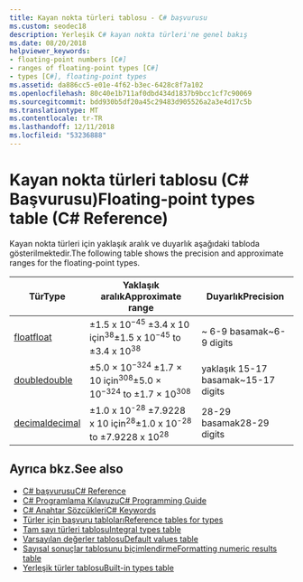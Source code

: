 ```yaml
---
title: Kayan nokta türleri tablosu - C# başvurusu
ms.custom: seodec18
description: Yerleşik C# kayan nokta türleri'ne genel bakış
ms.date: 08/20/2018
helpviewer_keywords:
- floating-point numbers [C#]
- ranges of floating-point types [C#]
- types [C#], floating-point types
ms.assetid: da886cc5-e01e-4f62-b3ec-6428c8f7a102
ms.openlocfilehash: 80c40e1b711af0dbd434d1837b9bcc1cf7c90069
ms.sourcegitcommit: bdd930b5df20a45c29483d905526a2a3e4d17c5b
ms.translationtype: MT
ms.contentlocale: tr-TR
ms.lasthandoff: 12/11/2018
ms.locfileid: "53236888"
---
```

# <a name="floating-point-types-table-c-reference"></a><span data-ttu-id="3f165-103">Kayan nokta türleri tablosu (C# Başvurusu)</span><span class="sxs-lookup"><span data-stu-id="3f165-103">Floating-point types table (C# Reference)</span></span>

<span data-ttu-id="3f165-104">Kayan nokta türleri için yaklaşık aralık ve duyarlık aşağıdaki tabloda gösterilmektedir.</span><span class="sxs-lookup"><span data-stu-id="3f165-104">The following table shows the precision and approximate ranges for the floating-point types.</span></span>  
  
|<span data-ttu-id="3f165-105">Tür</span><span class="sxs-lookup"><span data-stu-id="3f165-105">Type</span></span>|<span data-ttu-id="3f165-106">Yaklaşık aralık</span><span class="sxs-lookup"><span data-stu-id="3f165-106">Approximate range</span></span>|<span data-ttu-id="3f165-107">Duyarlık</span><span class="sxs-lookup"><span data-stu-id="3f165-107">Precision</span></span>|  
|----------|-----------------------|---------------|  
|[<span data-ttu-id="3f165-108">float</span><span class="sxs-lookup"><span data-stu-id="3f165-108">float</span></span>](float.md)|<span data-ttu-id="3f165-109">±1.5 x 10<sup>−45</sup> ±3.4 x 10 için<sup>38</sup></span><span class="sxs-lookup"><span data-stu-id="3f165-109">±1.5 x 10<sup>−45</sup> to ±3.4 x 10<sup>38</sup></span></span>|<span data-ttu-id="3f165-110">~ 6-9 basamak</span><span class="sxs-lookup"><span data-stu-id="3f165-110">~6-9 digits</span></span>|  
|[<span data-ttu-id="3f165-111">double</span><span class="sxs-lookup"><span data-stu-id="3f165-111">double</span></span>](double.md)|<span data-ttu-id="3f165-112">±5.0 × 10<sup>−324</sup> ±1.7 × 10 için<sup>308</sup></span><span class="sxs-lookup"><span data-stu-id="3f165-112">±5.0 × 10<sup>−324</sup> to ±1.7 × 10<sup>308</sup></span></span>|<span data-ttu-id="3f165-113">yaklaşık 15-17 basamak</span><span class="sxs-lookup"><span data-stu-id="3f165-113">~15-17 digits</span></span>|  
|[<span data-ttu-id="3f165-114">decimal</span><span class="sxs-lookup"><span data-stu-id="3f165-114">decimal</span></span>](decimal.md)|<span data-ttu-id="3f165-115">±1.0 x 10<sup>-28</sup> ±7.9228 x 10 için<sup>28</sup></span><span class="sxs-lookup"><span data-stu-id="3f165-115">±1.0 x 10<sup>-28</sup> to ±7.9228 x 10<sup>28</sup></span></span>|<span data-ttu-id="3f165-116">28-29 basamak</span><span class="sxs-lookup"><span data-stu-id="3f165-116">28-29 digits</span></span>|  
  
## <a name="see-also"></a><span data-ttu-id="3f165-117">Ayrıca bkz.</span><span class="sxs-lookup"><span data-stu-id="3f165-117">See also</span></span>

- [<span data-ttu-id="3f165-118">C# başvurusu</span><span class="sxs-lookup"><span data-stu-id="3f165-118">C# Reference</span></span>](../index.md)
- [<span data-ttu-id="3f165-119">C# Programlama Kılavuzu</span><span class="sxs-lookup"><span data-stu-id="3f165-119">C# Programming Guide</span></span>](../../programming-guide/index.md)
- [<span data-ttu-id="3f165-120">C# Anahtar Sözcükleri</span><span class="sxs-lookup"><span data-stu-id="3f165-120">C# Keywords</span></span>](index.md)
- [<span data-ttu-id="3f165-121">Türler için başvuru tabloları</span><span class="sxs-lookup"><span data-stu-id="3f165-121">Reference tables for types</span></span>](reference-tables-for-types.md)
- [<span data-ttu-id="3f165-122">Tam sayı türleri tablosu</span><span class="sxs-lookup"><span data-stu-id="3f165-122">Integral types table</span></span>](integral-types-table.md)
- [<span data-ttu-id="3f165-123">Varsayılan değerler tablosu</span><span class="sxs-lookup"><span data-stu-id="3f165-123">Default values table</span></span>](default-values-table.md)
- [<span data-ttu-id="3f165-124">Sayısal sonuçlar tablosunu biçimlendirme</span><span class="sxs-lookup"><span data-stu-id="3f165-124">Formatting numeric results table</span></span>](formatting-numeric-results-table.md)
- [<span data-ttu-id="3f165-125">Yerleşik türler tablosu</span><span class="sxs-lookup"><span data-stu-id="3f165-125">Built-in types table</span></span>](built-in-types-table.md)
